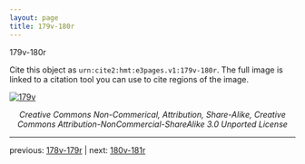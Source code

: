 ```yaml
---
layout: page
title: 179v-180r
---
```


179v-180r

Cite this object as `urn:cite2:hmt:e3pages.v1:179v-180r`.  The full image is linked to a citation tool you can use to cite regions of the image.

[![179v](http://www.homermultitext.org/iipsrv?IIIF=/project/homer/pyramidal/deepzoom/hmt/e3bifolio/v1/null.tif/full/800,/0/default.jpg)](http://www.homermultitext.org/ict2/?urn=urn:cite2:hmt:e3bifolio.v1:null) 

<p style="text-align: center; font-style: italic;">Creative Commons Non-Commerical, Attribution, Share-Alike, Creative Commons Attribution-NonCommercial-ShareAlike 3.0 Unported License</p>

---

previous: [178v-179r](../178v-179r/) | next: [180v-181r](../180v-181r/)
